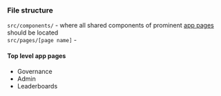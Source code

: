 ### File structure



`src/components/` - where all shared components of prominent [app pages](#top-level-app-pages) should be located  
`src/pages/[page name]` - 
































#### Top level app pages 
* Governance
* Admin
* Leaderboards
